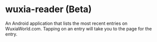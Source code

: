 # wuxia-reader (Beta)

An Android application that lists the most recent entries on WuxiaWorld.com. Tapping on an entry will take you to the page for the entry.
